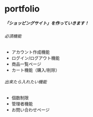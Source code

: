# portfolio
##### 「ショッピングサイト」を作っていきます！

###### 必須機能
* アカウント作成機能
* ログイン/ログアウト機能
* 商品一覧ページ
* カート機能（購入/削除）

###### 出来たら入れたい機能
* 個数制限
* 管理者機能
* お問い合わせページ
